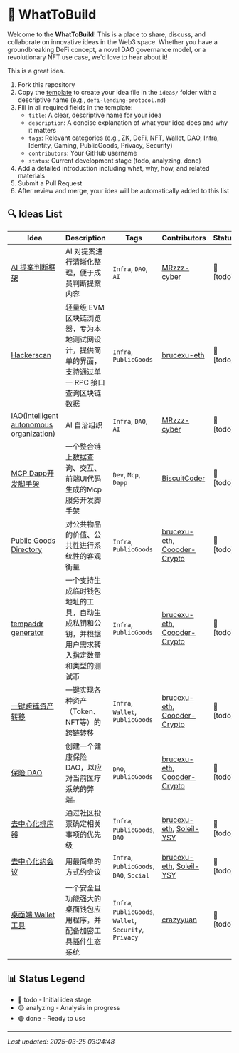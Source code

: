 # 🚀 WhatToBuild

Welcome to the **WhatToBuild**! This is a place to share, discuss, and collaborate on innovative ideas in the Web3 space. Whether you have a groundbreaking DeFi concept, a novel DAO governance model, or a revolutionary NFT use case, we'd love to hear about it!

This is a great idea.

1. Fork this repository
2. Copy the [template](template.md) to create your idea file in the `ideas/` folder with a descriptive name (e.g., `defi-lending-protocol.md`)
3. Fill in all required fields in the template:
   - `title`: A clear, descriptive name for your idea
   - `description`: A concise explanation of what your idea does and why it matters
   - `tags`: Relevant categories (e.g., ZK, DeFi, NFT, Wallet, DAO, Infra, Identity, Gaming, PublicGoods, Privacy, Security)
   - `contributors`: Your GitHub username
   - `status`: Current development stage (todo, analyzing, done)
4. Add a detailed introduction including what, why, how, and related materials
5. Submit a Pull Request
6. After review and merge, your idea will be automatically added to this list

## 🔍 Ideas List

| Idea | Description | Tags | Contributors | Status |
| ---- | ----------- | ---- | ------------ | ------ |
| [AI 提案判断框架](ideas/ai_proposal_framwork.md) | AI 对提案进行清晰化整理，便于成员判断提案内容 | `Infra`, `DAO`, `AI` | [MRzzz-cyber](https://github.com/MRzzz-cyber) | 🔴 [todo] |
| [Hackerscan](ideas/hackerscan.md) | 轻量级 EVM 区块链浏览器，专为本地测试网设计，提供简单的界面，支持通过单一 RPC 接口查询区块链数据 | `Infra`, `PublicGoods` | [brucexu-eth](https://github.com/brucexu-eth) | 🔴 [todo] |
| [IAO(intelligent autonomous organization)](ideas/intelligent_autonomous_organization.md) | AI 自治组织 | `Infra`, `DAO`, `AI` | [MRzzz-cyber](https://github.com/MRzzz-cyber) | 🔴 [todo] |
| [MCP Dapp开发脚手架](ideas/mcp_dapp_cli.md) | 一个整合链上数据查询、交互、前端UI代码生成的Mcp服务开发脚手架 | `Dev`, `Mcp`, `Dapp` | [BiscuitCoder](https://github.com/BiscuitCoder) | 🔴 [todo] |
| [Public Goods Directory](ideas/public_goods_directory.md) | 对公共物品的价值、公共性进行系统性的客观衡量 | `Infra`, `PublicGoods` | [brucexu-eth](https://github.com/brucexu-eth), [Coooder-Crypto](https://github.com/Coooder-Crypto) | 🔴 [todo] |
| [tempaddr generator](ideas/temaddr_generate.md) | 一个支持生成临时钱包地址的工具，自动生成私钥和公钥，并根据用户需求转入指定数量和类型的测试币 | `Infra`, `PublicGoods` | [brucexu-eth](https://github.com/brucexu-eth), [Coooder-Crypto](https://github.com/Coooder-Crypto) | 🔴 [todo] |
| [一键跨链资产转移](ideas/one_click_cross_chain_asset_transfer.md) | 一键实现各种资产（Token、NFT等）的跨链转移 | `Infra`, `Wallet`, `PublicGoods` | [brucexu-eth](https://github.com/brucexu-eth), [Coooder-Crypto](https://github.com/Coooder-Crypto) | 🔴 [todo] |
| [保险 DAO](ideas/insurance_dao.md) | 创建一个健康保险DAO，以应对当前医疗系统的弊端。 | `DAO`, `PublicGoods` | [brucexu-eth](https://github.com/brucexu-eth), [Coooder-Crypto](https://github.com/Coooder-Crypto) | 🔴 [todo] |
| [去中心化排序器](ideas/decentralized_sorter.md) | 通过社区投票确定相关事项的优先级 | `Infra`, `PublicGoods`, `DAO` | [brucexu-eth](https://github.com/brucexu-eth), [Soleil-YSY](https://github.com/Soleil-YSY) | 🔴 [todo] |
| [去中心化约会议](ideas/decentralized_meeting.md) | 用最简单的方式约会议 | `Infra`, `PublicGoods`, `DAO`, `Social` | [brucexu-eth](https://github.com/brucexu-eth), [Soleil-YSY](https://github.com/Soleil-YSY) | 🔴 [todo] |
| [桌面端 Wallet 工具](ideas/desktop_wallet_tool.md) | 一个安全且功能强大的桌面钱包应用程序，并配备加密工具插件生态系统 | `Infra`, `PublicGoods`, `Wallet`, `Security`, `Privacy` | [crazyyuan](https://github.com/crazyyuan) | 🔴 [todo] |

## 📊 Status Legend

- 🔴 todo - Initial idea stage
- 🟡 analyzing - Analysis in progress
- 🟢 done - Ready to use

---

*Last updated: 2025-03-25 03:24:48*